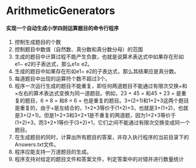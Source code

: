 # ArithmeticGenerators

#### **实现一个自动生成小学四则运算题目的命令行程序**

1. 控制生成题目的个数
2. 控制题目中数值（自然数、真分数和真分数分母）的范围
3. 生成的题目中计算过程不能产生负数，也就是说算术表达式中如果存在形如e1− e2的子表达式，那么e1≥ e2。
4. 生成的题目中如果存在形如e1÷ e2的子表达式，那么其结果应是真分数。
5. 每道题目中出现的运算符个数不超过3个。
6. 程序一次运行生成的题目不能重复，即任何两道题目不能通过有限次交换+和×左右的算术表达式变换为同一道题目。例如，23 + 45 = 和45 + 23 = 是重复的题目，6 × 8 = 和8 × 6 = 也是重复的题目。3+(2+1)和1+2+3这两个题目是重复的，由于+是左结合的，1+2+3等价于(1+2)+3，也就是3+(1+2)，也就是3+(2+1)。但是1+2+3和3+2+1是不重复的两道题，因为1+2+3等价于(1+2)+3，而3+2+1等价于(3+2)+1，它们之间不能通过有限次交换变成同一个题目。
7. 在生成题目的同时，计算出所有题目的答案，并存入执行程序的当前目录下的Answers.txt文件。
8. 程序应能支持一万道题目的生成。
9. 程序支持对给定的题目文件和答案文件，判定答案中的对错并进行数量统计

